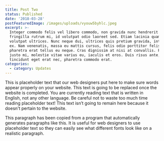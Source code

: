 ```yaml
---
title: Post Two
status: Published
date: '2018-03-28'
postFeaturedImage: /images/uploads/vyouw5byhlc.jpeg
excerpt: >-
  Integer commodo felis vel libero commodo, non gravida nunc hendrerit. Duis
  fringilla rutrum mi, id volutpat odio laoreet sed. Etiam lacinia quam in
  volutpat ultrices. Nunc neque dui, ultrices quis pretium gravida, interdum ac
  ex. Nam venenatis, massa eu mattis cursus, felis odio porttitor felis, ac
  pharetra erat tellus eu neque. Cras dignissim at nisi at convallis. Praesent
  justo mi, molestie vitae varius eu, iaculis et eros. Duis risus ante,
  tincidunt eget erat nec, pharetra commodo erat. 
categories:
  - category: Updates
---
```

This is placeholder text that our web designers put here to make sure words appear properly on your website. This text is going to be replaced once the website is completed. You are currently reading text that is written in English, not any other language. Be careful not to waste too much time reading placeholder text! This text isn’t going to remain here because it doesn't pertain to the website.

This paragraph has been copied from a program that automatically generates paragraphs like this. It is useful for web designers to use placeholder text so they can easily see what different fonts look like on a realistic paragraph.

